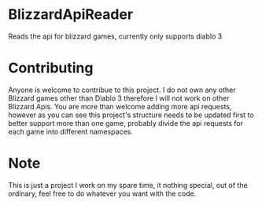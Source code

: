 # BlizzardApiReader
Reads the api for blizzard games, currently only supports diablo 3

# Contributing
Anyone is welcome to contribue to this project.
I do not own any other Blizzard games other than Diablo 3 therefore I will not work on other Blizzard Apis.
You are more than welcome adding more api requests, however as you can see this project's structure needs to be updated first to better support more than one game, probably divide the api requests for each game into different namespaces.

# Note
This is just a project I work on my spare time, it nothing special, out of the ordinary, feel free to do whatever you want with the code.
